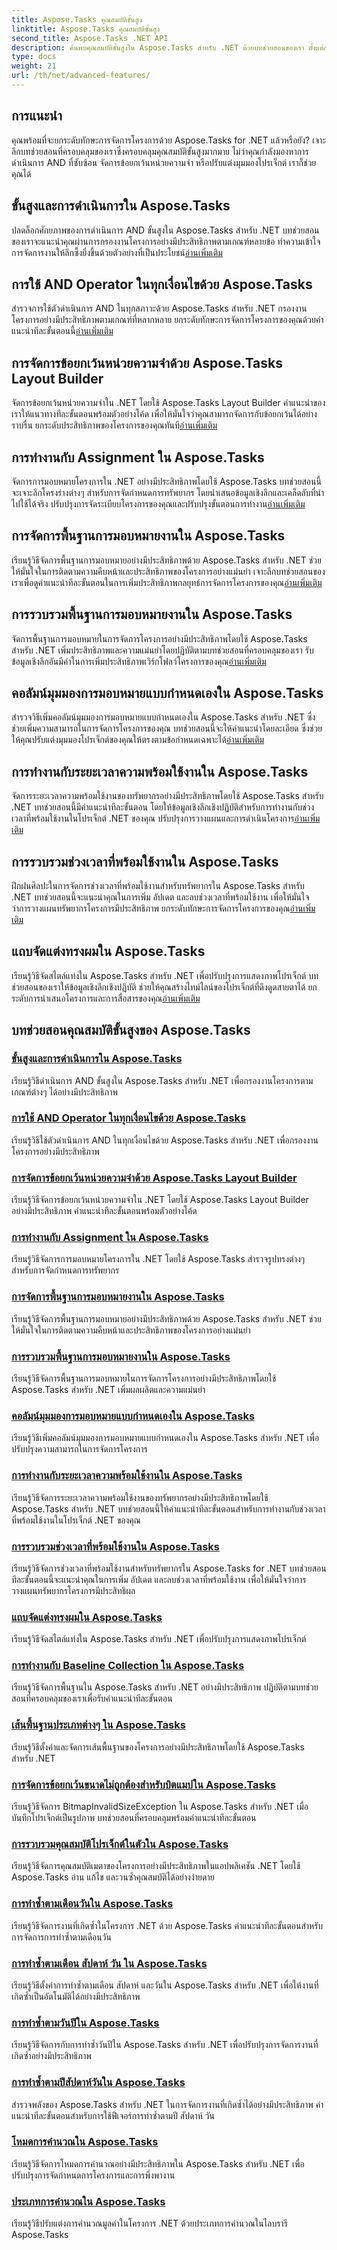 ```yaml
---
title: Aspose.Tasks คุณสมบัติขั้นสูง
linktitle: Aspose.Tasks คุณสมบัติขั้นสูง
second_title: Aspose.Tasks .NET API
description: ค้นพบคุณสมบัติขั้นสูงใน Aspose.Tasks สำหรับ .NET ด้วยบทช่วยสอนของเรา ตั้งแต่การดำเนินการ AND ไปจนถึงการจัดการข้อยกเว้นหน่วยความจำ ช่วยเพิ่มทักษะการจัดการโครงการของคุณ
type: docs
weight: 21
url: /th/net/advanced-features/
---
```


## การแนะนำ

คุณพร้อมที่จะยกระดับทักษะการจัดการโครงการด้วย Aspose.Tasks for .NET แล้วหรือยัง? เจาะลึกบทช่วยสอนที่ครอบคลุมของเราซึ่งครอบคลุมคุณสมบัติขั้นสูงมากมาย ไม่ว่าคุณกำลังมองหาการดำเนินการ AND ที่ซับซ้อน จัดการข้อยกเว้นหน่วยความจำ หรือปรับแต่งมุมมองโปรเจ็กต์ เราก็ช่วยคุณได้

## ขั้นสูงและการดำเนินการใน Aspose.Tasks

 ปลดล็อกศักยภาพของการดำเนินการ AND ขั้นสูงใน Aspose.Tasks สำหรับ .NET บทช่วยสอนของเราจะแนะนำคุณผ่านการกรองงานโครงการอย่างมีประสิทธิภาพตามเกณฑ์หลายข้อ ทำความเข้าใจการจัดการงานให้ลึกซึ้งยิ่งขึ้นด้วยตัวอย่างที่เป็นประโยชน์[อ่านเพิ่มเติม](./advanced-and-operation/)

## การใช้ AND Operator ในทุกเงื่อนไขด้วย Aspose.Tasks

สำรวจการใช้ตัวดำเนินการ AND ในทุกสภาวะด้วย Aspose.Tasks สำหรับ .NET กรองงานโครงการอย่างมีประสิทธิภาพตามเกณฑ์ที่หลากหลาย ยกระดับทักษะการจัดการโครงการของคุณด้วยคำแนะนำทีละขั้นตอนนี้[อ่านเพิ่มเติม](./and-operator-all-conditions/)

## การจัดการข้อยกเว้นหน่วยความจำด้วย Aspose.Tasks Layout Builder

 จัดการข้อยกเว้นหน่วยความจำใน .NET โดยใช้ Aspose.Tasks Layout Builder คำแนะนำของเราให้แนวทางทีละขั้นตอนพร้อมตัวอย่างโค้ด เพื่อให้มั่นใจว่าคุณสามารถจัดการกับข้อยกเว้นได้อย่างราบรื่น ยกระดับประสิทธิภาพของโครงการของคุณทันที[อ่านเพิ่มเติม](./layout-builder-out-of-memory/)
## การทำงานกับ Assignment ใน Aspose.Tasks

 จัดการการมอบหมายโครงการใน .NET อย่างมีประสิทธิภาพโดยใช้ Aspose.Tasks บทช่วยสอนนี้จะเจาะลึกโครงร่างต่างๆ สำหรับการจัดกำหนดการทรัพยากร โดยนำเสนอข้อมูลเชิงลึกและเคล็ดลับที่นำไปใช้ได้จริง ปรับปรุงการจัดระเบียบโครงการของคุณและปรับปรุงขั้นตอนการทำงาน[อ่านเพิ่มเติม](./working-with-assignment/)

## การจัดการพื้นฐานการมอบหมายงานใน Aspose.Tasks

เรียนรู้วิธีจัดการพื้นฐานการมอบหมายอย่างมีประสิทธิภาพด้วย Aspose.Tasks สำหรับ .NET ช่วยให้มั่นใจในการติดตามความคืบหน้าและประสิทธิภาพของโครงการอย่างแม่นยำ เจาะลึกบทช่วยสอนของเราเพื่อดูคำแนะนำทีละขั้นตอนในการเพิ่มประสิทธิภาพกลยุทธ์การจัดการโครงการของคุณ[อ่านเพิ่มเติม](./assignment-baseline/)

## การรวบรวมพื้นฐานการมอบหมายงานใน Aspose.Tasks

 จัดการพื้นฐานการมอบหมายในการจัดการโครงการอย่างมีประสิทธิภาพโดยใช้ Aspose.Tasks สำหรับ .NET เพิ่มประสิทธิภาพและความแม่นยำโดยปฏิบัติตามบทช่วยสอนที่ครอบคลุมของเรา รับข้อมูลเชิงลึกอันมีค่าในการเพิ่มประสิทธิภาพเวิร์กโฟลว์โครงการของคุณ[อ่านเพิ่มเติม](./assignment-baseline-collection/)

## คอลัมน์มุมมองการมอบหมายแบบกำหนดเองใน Aspose.Tasks

 สำรวจวิธีเพิ่มคอลัมน์มุมมองการมอบหมายแบบกำหนดเองใน Aspose.Tasks สำหรับ .NET ซึ่งช่วยเพิ่มความสามารถในการจัดการโครงการของคุณ บทช่วยสอนนี้จะให้คำแนะนำโดยละเอียด ซึ่งช่วยให้คุณปรับแต่งมุมมองโปรเจ็กต์ของคุณให้ตรงตามข้อกำหนดเฉพาะได้[อ่านเพิ่มเติม](./assignment-view-column/)

## การทำงานกับระยะเวลาความพร้อมใช้งานใน Aspose.Tasks

จัดการระยะเวลาความพร้อมใช้งานของทรัพยากรอย่างมีประสิทธิภาพโดยใช้ Aspose.Tasks สำหรับ .NET บทช่วยสอนนี้มีคำแนะนำทีละขั้นตอน โดยให้ข้อมูลเชิงลึกเชิงปฏิบัติสำหรับการทำงานกับช่วงเวลาที่พร้อมใช้งานในโปรเจ็กต์ .NET ของคุณ ปรับปรุงการวางแผนและการดำเนินโครงการ[อ่านเพิ่มเติม](./working-with-availability-periods/)

## การรวบรวมช่วงเวลาที่พร้อมใช้งานใน Aspose.Tasks

 ฝึกฝนศิลปะในการจัดการช่วงเวลาที่พร้อมใช้งานสำหรับทรัพยากรใน Aspose.Tasks สำหรับ .NET บทช่วยสอนนี้จะแนะนำคุณในการเพิ่ม อัปเดต และลบช่วงเวลาที่พร้อมใช้งาน เพื่อให้มั่นใจว่าการวางแผนทรัพยากรโครงการมีประสิทธิภาพ ยกระดับทักษะการจัดการโครงการของคุณ[อ่านเพิ่มเติม](./availability-period-collection/)

## แถบจัดแต่งทรงผมใน Aspose.Tasks

 เรียนรู้วิธีจัดสไตล์แท่งใน Aspose.Tasks สำหรับ .NET เพื่อปรับปรุงการแสดงภาพโปรเจ็กต์ บทช่วยสอนของเราให้ข้อมูลเชิงลึกเชิงปฏิบัติ ช่วยให้คุณสร้างไทม์ไลน์ของโปรเจ็กต์ที่ดึงดูดสายตาได้ ยกระดับการนำเสนอโครงการและการสื่อสารของคุณ[อ่านเพิ่มเติม](./styling-bar/)


## บทช่วยสอนคุณสมบัติขั้นสูงของ Aspose.Tasks
### [ขั้นสูงและการดำเนินการใน Aspose.Tasks](./advanced-and-operation/)
เรียนรู้วิธีดำเนินการ AND ขั้นสูงใน Aspose.Tasks สำหรับ .NET เพื่อกรองงานโครงการตามเกณฑ์ต่างๆ ได้อย่างมีประสิทธิภาพ
### [การใช้ AND Operator ในทุกเงื่อนไขด้วย Aspose.Tasks](./and-operator-all-conditions/)
เรียนรู้วิธีใช้ตัวดำเนินการ AND ในทุกเงื่อนไขด้วย Aspose.Tasks สำหรับ .NET เพื่อกรองงานโครงการอย่างมีประสิทธิภาพ
### [การจัดการข้อยกเว้นหน่วยความจำด้วย Aspose.Tasks Layout Builder](./layout-builder-out-of-memory/)
เรียนรู้วิธีจัดการข้อยกเว้นหน่วยความจำใน .NET โดยใช้ Aspose.Tasks Layout Builder อย่างมีประสิทธิภาพ คำแนะนำทีละขั้นตอนพร้อมตัวอย่างโค้ด
### [การทำงานกับ Assignment ใน Aspose.Tasks](./working-with-assignment/)
เรียนรู้วิธีจัดการการมอบหมายโครงการใน .NET โดยใช้ Aspose.Tasks สำรวจรูปทรงต่างๆ สำหรับการจัดกำหนดการทรัพยากร
### [การจัดการพื้นฐานการมอบหมายงานใน Aspose.Tasks](./assignment-baseline/)
เรียนรู้วิธีจัดการพื้นฐานการมอบหมายอย่างมีประสิทธิภาพด้วย Aspose.Tasks สำหรับ .NET ช่วยให้มั่นใจในการติดตามความคืบหน้าและประสิทธิภาพของโครงการอย่างแม่นยำ
### [การรวบรวมพื้นฐานการมอบหมายงานใน Aspose.Tasks](./assignment-baseline-collection/)
เรียนรู้วิธีจัดการพื้นฐานการมอบหมายในการจัดการโครงการอย่างมีประสิทธิภาพโดยใช้ Aspose.Tasks สำหรับ .NET เพิ่มผลผลิตและความแม่นยำ
### [คอลัมน์มุมมองการมอบหมายแบบกำหนดเองใน Aspose.Tasks](./assignment-view-column/)
เรียนรู้วิธีเพิ่มคอลัมน์มุมมองการมอบหมายแบบกำหนดเองใน Aspose.Tasks สำหรับ .NET เพื่อปรับปรุงความสามารถในการจัดการโครงการ
### [การทำงานกับระยะเวลาความพร้อมใช้งานใน Aspose.Tasks](./working-with-availability-periods/)
เรียนรู้วิธีจัดการระยะเวลาความพร้อมใช้งานของทรัพยากรอย่างมีประสิทธิภาพโดยใช้ Aspose.Tasks สำหรับ .NET บทช่วยสอนนี้ให้คำแนะนำทีละขั้นตอนสำหรับการทำงานกับช่วงเวลาที่พร้อมใช้งานในโปรเจ็กต์ .NET ของคุณ
### [การรวบรวมช่วงเวลาที่พร้อมใช้งานใน Aspose.Tasks](./availability-period-collection/)
เรียนรู้วิธีจัดการช่วงเวลาที่พร้อมใช้งานสำหรับทรัพยากรใน Aspose.Tasks for .NET บทช่วยสอนทีละขั้นตอนนี้จะแนะนำคุณในการเพิ่ม อัปเดต และลบช่วงเวลาที่พร้อมใช้งาน เพื่อให้มั่นใจว่าการวางแผนทรัพยากรโครงการมีประสิทธิผล
### [แถบจัดแต่งทรงผมใน Aspose.Tasks](./styling-bar/)
เรียนรู้วิธีจัดสไตล์แท่งใน Aspose.Tasks สำหรับ .NET เพื่อปรับปรุงการแสดงภาพโปรเจ็กต์
### [การทำงานกับ Baseline Collection ใน Aspose.Tasks](./working-with-baseline-collection/)
เรียนรู้วิธีจัดการพื้นฐานใน Aspose.Tasks สำหรับ .NET อย่างมีประสิทธิภาพ ปฏิบัติตามบทช่วยสอนที่ครอบคลุมของเราเพื่อรับคำแนะนำทีละขั้นตอน
### [เส้นพื้นฐานประเภทต่างๆ ใน Aspose.Tasks](./baseline-types/)
เรียนรู้วิธีตั้งค่าและจัดการเส้นพื้นฐานของโครงการอย่างมีประสิทธิภาพโดยใช้ Aspose.Tasks สำหรับ .NET
### [การจัดการข้อยกเว้นขนาดไม่ถูกต้องสำหรับบิตแมปใน Aspose.Tasks](./bitmap-invalid-size-exception/)
เรียนรู้วิธีจัดการ BitmapInvalidSizeException ใน Aspose.Tasks สำหรับ .NET เมื่อบันทึกโปรเจ็กต์เป็นรูปภาพ บทช่วยสอนที่ครอบคลุมพร้อมคำแนะนำทีละขั้นตอน
### [การรวบรวมคุณสมบัติโปรเจ็กต์ในตัวใน Aspose.Tasks](./built-in-project-property-collection/)
เรียนรู้วิธีจัดการคุณสมบัติเมตาของโครงการอย่างมีประสิทธิภาพในแอปพลิเคชัน .NET โดยใช้ Aspose.Tasks อ่าน แก้ไข และวนซ้ำคุณสมบัติได้อย่างง่ายดาย
### [การทำซ้ำตามเดือนวันใน Aspose.Tasks](./repetition-by-month-day/)
เรียนรู้วิธีจัดการงานที่เกิดซ้ำในโครงการ .NET ด้วย Aspose.Tasks คำแนะนำทีละขั้นตอนสำหรับการจัดการการทำซ้ำตามเดือนวัน
### [การทำซ้ำตามเดือน สัปดาห์ วัน ใน Aspose.Tasks](./repetition-by-month-week-day/)
เรียนรู้วิธีตั้งค่าการทำซ้ำตามเดือน สัปดาห์ และวันใน Aspose.Tasks สำหรับ .NET เพื่อให้งานที่เกิดซ้ำเป็นอัตโนมัติได้อย่างมีประสิทธิภาพ
### [การทำซ้ำตามวันปีใน Aspose.Tasks](./repetition-by-year-day/)
เรียนรู้วิธีจัดการกับการทำซ้ำวันปีใน Aspose.Tasks สำหรับ .NET เพื่อปรับปรุงการจัดการงานที่เกิดซ้ำอย่างมีประสิทธิภาพ
### [การทำซ้ำตามปีสัปดาห์วันใน Aspose.Tasks](./repetition-by-year-week-day/)
สำรวจพลังของ Aspose.Tasks สำหรับ .NET ในการจัดการงานที่เกิดซ้ำได้อย่างมีประสิทธิภาพ คำแนะนำทีละขั้นตอนสำหรับการใช้ฟีเจอร์การทำซ้ำตามปี สัปดาห์ วัน
### [โหมดการคำนวณใน Aspose.Tasks](./calculation-mode/)
เรียนรู้วิธีจัดการโหมดการคำนวณอย่างมีประสิทธิภาพใน Aspose.Tasks สำหรับ .NET เพื่อปรับปรุงการจัดกำหนดการโครงการและการพึ่งพางาน
### [ประเภทการคำนวณใน Aspose.Tasks](./calculation-type/)
เรียนรู้วิธีปรับแต่งการคำนวณมูลค่าในโครงการ .NET ด้วยประเภทการคำนวณในไลบรารี Aspose.Tasks